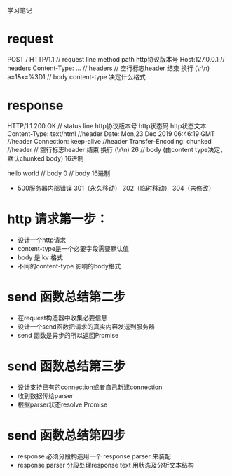 学习笔记

# request

  POST / HTTP/1.1    // request line   method path http协议版本号
  Host:127.0.0.1   // headers
  Content-Type: ... // headers
  // 空行标志header 结束   换行 (\r\n)
  a=1&x=%3D1    // body  content-type 决定什么格式

# response 
  HTTP/1.1 200 OK  // status line  http协议版本号 http状态码 http状态文本  
  Content-Type: text/html   //header
  Date: Mon,23 Dec 2019 06:46:19 GMT   //header
  Connection: keep-alive   //header
  Transfer-Encoding: chunked   //header
    // 空行标志header 结束   换行 (\r\n)
  26    // body (由content type决定， 默认chunked body) 16进制
  <html><body>hello world</body></html>      // body
  0   // body 16进制
  
- 500服务器内部错误 301（永久移动） 302（临时移动） 304（未修改）

# http 请求第一步：

- 设计一个http请求
- content-type是一个必要字段需要默认值
- body 是 kv 格式
- 不同的content-type 影响的body格式

# send 函数总结第二步

- 在request构造器中收集必要信息
- 设计一个send函数把请求的真实内容发送到服务器
- send 函数是异步的所以返回Promise

# send 函数总结第三步

- 设计支持已有的connection或者自己新建connection
- 收到数据传给parser
- 根据parser状态resolve Promise

# send 函数总结第四步

- response 必须分段构造用一个 response parser 来装配
- response parser 分段处理response text 用状态及分析文本结构